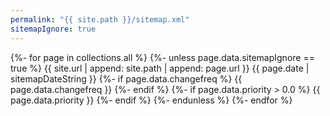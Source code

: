 ```yaml
---
permalink: "{{ site.path }}/sitemap.xml"
sitemapIgnore: true
---
```

<?xml version="1.0" encoding="UTF-8"?>
<urlset xmlns="http://www.sitemaps.org/schemas/sitemap/0.9">
{%- for page in collections.all %}
{%- unless page.data.sitemapIgnore == true %}
  <url>
    <loc>{{ site.url | append: site.path | append: page.url }}</loc>
    <lastmod>{{ page.date | sitemapDateString }}</lastmod>
    {%- if page.data.changefreq %}
    <changefreq>{{ page.data.changefreq }}</changefreq>
    {%- endif %}
    {%- if page.data.priority > 0.0 %}
    <priority>{{ page.data.priority }}</priority>
    {%- endif %}
  </url>
{%- endunless %}
{%- endfor %}
</urlset>
